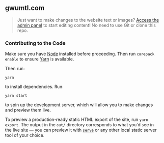 ## gwumtl.com

> Just want to make changes to the website text or images?
> [Access the admin panel](https://gwumtl.com/admin) to start editing content!
> No need to use Git or clone this repo.

### Contributing to the Code

Make sure you have [Node](https://nodejs.org/en/) installed before proceeding.
Then run `corepack enable` to ensure [Yarn](https://classic.yarnpkg.com/) is
available.

Then run:

```
yarn
```

to install dependencies. Run

```
yarn start
```

to spin up the development server, which will allow you to make changes and
preview them live.

To preview a production-ready static HTML export of the site, run `yarn export`.
The output in the `out/` directory corresponds to what you'd see in the live
site — you can preview it with [`serve`](https://github.com/vercel/serve) or any
other local static server tool of your choice.

